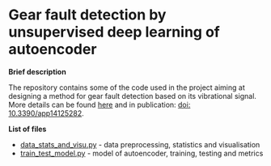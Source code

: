# Gear fault detection by unsupervised deep learning of autoencoder

<b>Brief description</b>


The repository contains some of the code used in the project aiming at designing a method for gear fault detection based on its vibrational signal. More details can be found <a href="https://mbatsch.github.io/portfolio/autoencoder.html" target="_blank" rel="noopener noreferrer">here</a> and in publication: <a href="https://doi.org/10.3390/app14125282" target="_blank" rel="noopener noreferrer">doi: 10.3390/app14125282</a>.

<b>List of files</b>

<ul>
  <li><a href="https://github.com/mbatsch/gear_fault/blob/main/data_stats_and_visu.py">data_stats_and_visu.py</a> - data preprocessing, statistics and visualisation</li>
  <li><a href="https://github.com/mbatsch/gear_fault/blob/main/train_test_model.py">train_test_model.py</a> - model of autoencoder, training, testing and metrics</li>
</ul>

